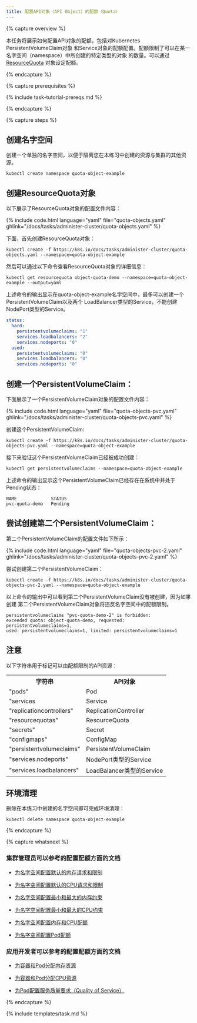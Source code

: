 ```yaml
---
title: 配置API对象（API Object）的配额（Quota）
---
```



{% capture overview %}


本任务将展示如何配置API对象的配额，包括对Kubernetes PersistentVolumeClaim对象
和Service对象的配额配置。配额限制了可以在某一名字空间（namespace）中所创建的特定类型的对象
的数量。可以通过[ResourceQuota](/docs/api-reference/v1.7/#resourcequota-v1-core)
对象设定配额。

{% endcapture %}


{% capture prerequisites %}

{% include task-tutorial-prereqs.md %}

{% endcapture %}


{% capture steps %}


## 创建名字空间


创建一个单独的名字空间，以便于隔离您在本练习中创建的资源与集群的其他资源。

```shell
kubectl create namespace quota-object-example
```


## 创建ResourceQuota对象


以下展示了ResourceQuota对象的配置文件内容：

{% include code.html language="yaml" file="quota-objects.yaml" ghlink="/docs/tasks/administer-cluster/quota-objects.yaml" %}


下面，首先创建ResourceQuota对象：

```shell
kubectl create -f https://k8s.io/docs/tasks/administer-cluster/quota-objects.yaml --namespace=quota-object-example
```


然后可以通过以下命令查看ResourceQuota对象的详细信息：

```shell
kubectl get resourcequota object-quota-demo --namespace=quota-object-example --output=yaml
```


上述命令的输出显示在quota-object-example名字空间中，最多可以创建一个PersistentVolumeClaim以及两个
LoadBalancer类型的Service，不能创建NodePort类型的Service。

```yaml
status:
  hard:
    persistentvolumeclaims: "1"
    services.loadbalancers: "2"
    services.nodeports: "0"
  used:
    persistentvolumeclaims: "0"
    services.loadbalancers: "0"
    services.nodeports: "0"
```


## 创建一个PersistentVolumeClaim：


下面展示了一个PersistentVolumeClaim对象的配置文件内容：

{% include code.html language="yaml" file="quota-objects-pvc.yaml" ghlink="/docs/tasks/administer-cluster/quota-objects-pvc.yaml" %}


创建这个PersistentVolumeClaim:

```shell
kubectl create -f https://k8s.io/docs/tasks/administer-cluster/quota-objects-pvc.yaml --namespace=quota-object-example
```


接下来验证这个PersistentVolumeClaim已经被成功创建：

```shell
kubectl get persistentvolumeclaims --namespace=quota-object-example
```


上述命令的输出显示这个PersistentVolumeClaim已经存在在系统中并处于Pending状态：

```shell
NAME             STATUS
pvc-quota-demo   Pending
```


## 尝试创建第二个PersistentVolumeClaim：


第二个PersistentVolumeClaim的配置文件如下所示：

{% include code.html language="yaml" file="quota-objects-pvc-2.yaml" ghlink="/docs/tasks/administer-cluster/quota-objects-pvc-2.yaml" %}


尝试创建第二个PersistentVolumeClaim：

```shell
kubectl create -f https://k8s.io/docs/tasks/administer-cluster/quota-objects-pvc-2.yaml --namespace=quota-object-example
```


以上命令的输出中可以看到第二个PersistentVolumeClaim没有被创建，因为如果创建
第二个PersistentVolumeClaim对象将违反名字空间中的配额限制。

```
persistentvolumeclaims "pvc-quota-demo-2" is forbidden:
exceeded quota: object-quota-demo, requested: persistentvolumeclaims=1,
used: persistentvolumeclaims=1, limited: persistentvolumeclaims=1
```


## 注意


以下字符串用于标记可以由配额限制的API资源：


<table>
<tr><th>字符串</th><th>API对象</th></tr>
<tr><td>"pods"</td><td>Pod</td></tr>
<tr><td>"services</td><td>Service</td></tr>
<tr><td>"replicationcontrollers"</td><td>ReplicationController</td></tr>
<tr><td>"resourcequotas"</td><td>ResourceQuota</td></tr>
<tr><td>"secrets"</td><td>Secret</td></tr>
<tr><td>"configmaps"</td><td>ConfigMap</td></tr>
<tr><td>"persistentvolumeclaims"</td><td>PersistentVolumeClaim</td></tr>
<tr><td>"services.nodeports"</td><td>NodePort类型的Service</td></tr>
<tr><td>"services.loadbalancers"</td><td>LoadBalancer类型的Service</td></tr>
</table>


## 环境清理


删除在本练习中创建的名字空间即可完成环境清理：

```shell
kubectl delete namespace quota-object-example
```

{% endcapture %}

{% capture whatsnext %}


### 集群管理员可以参考的配置配额方面的文档


* [为名字空间配置默认的内存请求和限制](/docs/tasks/administer-cluster/memory-default-namespace/)


* [为名字空间配置默认的CPU请求和限制](/docs/tasks/administer-cluster/cpu-default-namespace/)


* [为名字空间配置最小和最大的内存约束](/docs/tasks/administer-cluster/memory-constraint-namespace/)


* [为名字空间配置最小和最大的CPU约束](/docs/tasks/administer-cluster/cpu-constraint-namespace/)


* [为名字空间配置内存和CPU配额](/docs/tasks/administer-cluster/quota-memory-cpu-namespace/)


* [为名字空间配置Pod配额](/docs/tasks/administer-cluster/quota-pod-namespace/)


### 应用开发者可以参考的配置配额方面的文档


* [为容器和Pod分配内存资源](/docs/tasks/configure-pod-container/assign-memory-resource/)


* [为容器和Pod分配CPU资源](/docs/tasks/configure-pod-container/assign-cpu-resource/)


* [为Pod配置服务质量要求（Quality of Service）](/docs/tasks/configure-pod-container/quality-service-pod/)


{% endcapture %}


{% include templates/task.md %}
